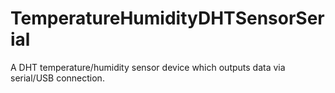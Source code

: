 # TemperatureHumidityDHTSensorSerial
A DHT temperature/humidity sensor device which outputs data via serial/USB connection.
